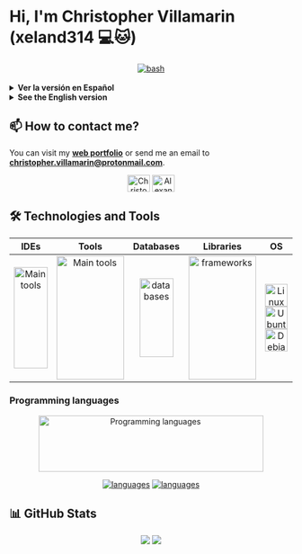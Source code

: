 <!-- markdownlint-disable MD033 -->

# Hi, I'm Christopher Villamarin (xeland314 💻🐱)

<div align="center">
  <a href="https://www.codewars.com/users/xeland314" target="_blank" rel="noreferrer"> <img src="https://www.codewars.com/users/xeland314/badges/large" alt="bash"/> </a>
</div>
<br>

<details>
<summary><strong>Ver la versión en Español</strong></summary>
<br>

Soy un desarrollador Full Stack autodidacta, con una gran pasión y enfoque en el desarrollo Backend. Me especializo en la creación de APIs robustas y escalables, utilizando los ecosistemas de **Python** y **Go** para seleccionar la herramienta más adecuada para cada desafío. Esto me permite pasar de frameworks completos a soluciones más minimalistas según los requisitos del proyecto.

Actualmente estoy enfocado en:
- Perfeccionar la arquitectura de mis APIs.
- Implementar sistemas de caché con **Redis** y colas de mensajes con **RabbitMQ**.
- Explorar el protocolo **gRPC** para comunicación de alto rendimiento.
- Mejorar mis técnicas de testing para garantizar la calidad del software.
</details>

<details>
<summary><strong>See the English version</strong></summary>
<br>

I'm a self-taught Full Stack developer with a deep passion and focus on Backend development. I specialize in building robust and scalable APIs, using the **Python** and **Go** ecosystems to select the most suitable tool for each challenge. This allows me to switch from full-featured frameworks to more minimalist solutions depending on the project's requirements.

I'm currently focused on:
- Refining my API architecture.
- Implementing caching systems with **Redis** and message queues with **RabbitMQ**.
- Exploring the **gRPC** protocol for high-performance communication.
- Improving my testing techniques to ensure software quality.
</details>

## 📫 How to contact me?

You can visit my **[web portfolio](https://xeland314.github.io/)** or send me an email to **christopher.villamarin@protonmail.com**.

<p align="center">
  <a href="https://www.linkedin.com/in/christopher-villamar%c3%adn/" target="blank"><img align="center" src="https://raw.githubusercontent.com/rahuldkjain/github-profile-readme-generator/master/src/images/icons/Social/linked-in-alt.svg" alt="Christopher Villamarin" height="30" width="40" /></a>
  <a href="https://discord.gg/AlexanderPila#5944" target="blank"><img align="center" src="https://raw.githubusercontent.com/rahuldkjain/github-profile-readme-generator/master/src/images/icons/Social/discord.svg" alt="AlexanderPila#5944" height="30" width="40" /></a>
</p>

## 🛠️ Technologies and Tools

<table align="center">
<thead>
  <tr>
    <th align="center">IDEs</th>
    <th align="center">Tools</th>
    <th align="center">Databases</th>
    <th align="center">Libraries</th>
    <th align="center">OS</th>
    <th align="center">Cloud</th>
  </tr>
</thead>
<tbody>
  <tr>
    <td align="center">
      <img src="https://skillicons.dev/icons?i=vscode,vim,neovim,eclipse&perline=1&theme=light" alt="Main tools" width="60" height="180"/>
    </td>
    <td align="center">
      <img src="https://skillicons.dev/icons?i=regex,obsidian,md,git,bash,docker,nginx,postman,rabbitmq,grpc&perline=2&theme=light" alt="Main tools" width="120" height="220"/>
    </td>
    <td align="center">
      <img src="https://skillicons.dev/icons?i=sqlite,postgres,redis&perline=1&theme=light" alt="databases" width="60" height="140"/>
    </td>
    <td align="center">
        <img src="https://skillicons.dev/icons?i=qt,django,fastapi,flask,react,nextjs,astro,htmx,tailwindcss&perline=2&theme=light" alt="frameworks" width="120" height="220"/>
    </td>
    <td align="center">
      <a href="https://www.linux.org/" target="_blank" rel="noreferrer">
        <img src="https://skillicons.dev/icons?i=linux&perline=1&theme=light" alt="Linux" width="40" height="40"/>
      </a>
      <br>
      <a href="https://ubuntu.com/" target="_blank" rel="noreferrer">
        <img src="https://upload.wikimedia.org/wikipedia/commons/9/9e/UbuntuCoF.svg" alt="Ubuntu" width="40" height="40"/>
      </a>
      <br>
      <a href="https://www.debian.org/" target="_blank" rel="noreferrer">
        <img src="https://www.debian.org/logos/openlogo-nd.svg" alt="Debian" width="40" height="40"/>
      </a>
    </td>
    <td align="center">
      <a href="https://aws.amazon.com/" target="_blank" rel="noreferrer">
        <img src="https://skillicons.dev/icons?i=aws&perline=1&theme=light" alt="AWS" width="40" height="40"/>
      </a>
      <br>
      <a href="https://www.cloudflare.com/" target="_blank" rel="noreferrer">
        <img src="https://skillicons.dev/icons?i=cloudflare&perline=1&theme=light" alt="Cloudflare" width="40" height="40"/>
      </a>
      <br>
    </td>
  </tr>
</tbody>
</table>

### Programming languages

<div align="center">
  <div>
    <img src="https://skillicons.dev/icons?i=py,java,c,go,js,ts,html,css&perline=10&theme=light" alt="Programming languages" width="400" height="100"/>
  </div>

[![languages](https://github-readme-stats-git-main-xeland314s-projects.vercel.app/api/top-langs/?username=xeland314&theme=city_lights&include_all_commits=true&size_weight=0.5&count_weight=0.5&exclude_repo=github-readme-stats,to-do-list-simple,Analizador-lexico,servichef_site,paquete_en_mano,algolia-example,geo-spot-locator&layout=compact&langs_count=12&hide=cmake,c%2B%2B,swift,nix#gh-dark-mode-only)](https://github-readme-stats-git-main-xeland314s-projects.vercel.app/api/top-langs/?username=xeland314&theme=city_lights&include_all_commits=true&size_weight=0.5&count_weight=0.5&exclude_repo=github-readme-stats,to-do-list-simple,Analizador-lexico,servichef_site,paquete_en_mano,algolia-example,geo-spot-locator&layout=compact&langs_count=12&hide=cmake,c%2B%2B,swift,nix#gh-dark-mode-only)
[![languages](https://github-readme-stats-git-main-xeland314s-projects.vercel.app/api/top-langs/?username=xeland314&theme=default&include_all_commits=true&size_weight=0.5&count_weight=0.5&exclude_repo=github-readme-stats,to-do-list-simple,Analizador-lexico,servichef_site,paquete_en_mano,algolia-example,geo-spot-locator&layout=compact&langs_count=12&hide=cmake,c%2B%2B,swift,nix#gh-light-mode-only)](https://github-readme-stats-git-main-xeland314s-projects.vercel.app/api/top-langs/?username=xeland314&theme=default&include_all_commits=true&size_weight=0.5&count_weight=0.5&exclude_repo=github-readme-stats,to-do-list-simple,Analizador-lexico,servichef_site,paquete_en_mano,algolia-example,geo-spot-locator&layout=compact&langs_count=12&hide=cmake,c%2B%2B,swift,nix#gh-light-mode-only)

</div>

## 📊 GitHub Stats

<div align="center">
  <picture>
    <source
      srcset="https://github-readme-streak-stats.herokuapp.com/?user=xeland314&hide_border=false&theme=city_lights"
      media="(prefers-color-scheme: dark)"
    />
    <source
      srcset="https://github-readme-streak-stats.herokuapp.com/?user=xeland314&hide_border=false"
      media="(prefers-color-scheme: light), (prefers-color-scheme: no-preference)"
    />
    <img src="https://github-readme-streak-stats.herokuapp.com/?user=xeland314&hide_border=false" />
  </picture>
  <picture>
    <source
      srcset="https://github-readme-stats-git-main-xeland314s-projects.vercel.app/api?username=xeland314&show_icons=true&theme=city_lights&hide_border=false"
      media="(prefers-color-scheme: dark)"
    />
    <source
      srcset="https://github-readme-stats-git-main-xeland314s-projects.vercel.app/api?username=xeland314&show_icons=true&theme=default&hide_border=false"
      media="(prefers-color-scheme: light), (prefers-color-scheme: no-preference)"
    />
    <img src="https://github-readme-stats-git-main-xeland314s-projects.vercel.app/api?username=xeland314&show_icons=true&theme=default&hide_border=false" />
  </picture>
</div>
